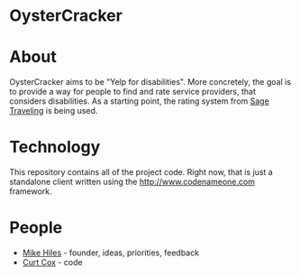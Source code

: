 OysterCracker
=============
# About
OysterCracker aims to be "Yelp for disabilities". More concretely, the goal is to provide a way for people to find and rate service providers, that considers disabilities.
As a starting point, the rating system from [Sage Traveling](http://www.sagetraveling.com/Rating-System-Explanation/) is being used.

# Technology
This repository contains all of the project code.  Right now, that is just a standalone client written using the http://www.codenameone.com framework.

# People
* [Mike Hiles](http://www.linkedin.com/pub/michael-hiles/7/883/32) - founder, ideas, priorities, feedback
* [Curt Cox](http://www.curtcox.com) - code
